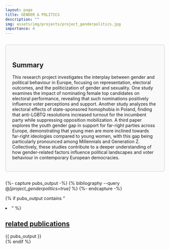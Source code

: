 ```yaml
---
layout: page
title: GENDER & POLITICS
description: ""
img: assets/img/projects/project_genderpolitics.jpg
importance: 4
---
```


<div style="border: 1px solid #ccc; border-radius: 5px; padding: 1.5em; margin: 2em 0; background-color: #f9f9f9;">

  <h2>
    Summary
  </h2>
  
  <p>
    This research project investigates the interplay between gender and political behaviour in Europe, focusing on representation, electoral outcomes, and the politicization of gender and sexuality. One study examines the impact of nominating female top candidates on electoral performance, revealing that such nominations positively influence voter perceptions and support. Another study analyzes the electoral effects of state-sponsored homophobia in Poland, finding that anti-LGBTQ resolutions increased turnout for the incumbent party while suppressing opposition mobilization. A third paper explores the youth gender gap in support for far-right parties across Europe, demonstrating that young men are more inclined towards far-right ideologies compared to young women, with this gap being particularly pronounced among Millennials and Generation Z. Collectively, these studies contribute to a deeper understanding of how gender-related factors influence political landscapes and voter behaviour in contemporary European democracies.
  </p>

</div>

{%- capture pubs_output -%}
  {% bibliography --query @*[project_genderpolitics=true]* %}
{%- endcapture -%}

{% if pubs_output contains "<li>" %}
  <div>
    <h2>
      <a href="{{ '/publications/' | relative_url }}" style="color: inherit">
        related publications
      </a>
    </h2>
    <div class="publications">
      {{ pubs_output }}
    </div>
  </div>
{% endif %}
